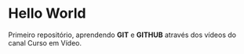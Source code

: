 # Hello World
 Primeiro repositório, aprendendo **GIT** e **GITHUB** através dos vídeos do canal Curso em Vídeo.


